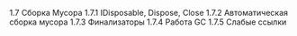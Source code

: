 1.7 Сборка Мусора
1.7.1 IDisposable, Dispose, Close
1.7.2 Автоматическая сборка мусора
1.7.3 Финализаторы
1.7.4 Работа GC
1.7.5 Слабые ссылки
